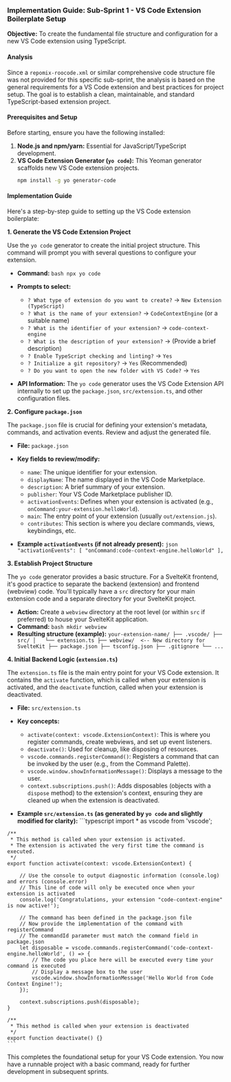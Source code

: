 ### Implementation Guide: Sub-Sprint 1 - VS Code Extension Boilerplate Setup

**Objective:** To create the fundamental file structure and configuration for a new VS Code extension using TypeScript.

#### **Analysis**

Since a `repomix-roocode.xml` or similar comprehensive code structure file was not provided for this specific sub-sprint, the analysis is based on the general requirements for a VS Code extension and best practices for project setup. The goal is to establish a clean, maintainable, and standard TypeScript-based extension project.

#### **Prerequisites and Setup**

Before starting, ensure you have the following installed:

1.  **Node.js and npm/yarn:** Essential for JavaScript/TypeScript development.
2.  **VS Code Extension Generator (`yo code`):** This Yeoman generator scaffolds new VS Code extension projects.
    ```bash
    npm install -g yo generator-code
    ```

#### **Implementation Guide**

Here's a step-by-step guide to setting up the VS Code extension boilerplate:

**1. Generate the VS Code Extension Project**

Use the `yo code` generator to create the initial project structure. This command will prompt you with several questions to configure your extension.

  *   **Command:**
    ```bash
    npx yo code
    ```
  *   **Prompts to select:**
      *   `? What type of extension do you want to create?` -> `New Extension (TypeScript)`
      *   `? What is the name of your extension?` -> `CodeContextEngine` (or a suitable name)
      *   `? What is the identifier of your extension?` -> `code-context-engine`
      *   `? What is the description of your extension?` -> (Provide a brief description)
      *   `? Enable TypeScript checking and linting?` -> `Yes`
      *   `? Initialize a git repository?` -> `Yes` (Recommended)
      *   `? Do you want to open the new folder with VS Code?` -> `Yes`

  *   **API Information:** The `yo code` generator uses the VS Code Extension API internally to set up the `package.json`, `src/extension.ts`, and other configuration files.

**2. Configure `package.json`**

The `package.json` file is crucial for defining your extension's metadata, commands, and activation events. Review and adjust the generated file.

  *   **File:** `package.json`
  *   **Key fields to review/modify:**
      *   `name`: The unique identifier for your extension.
      *   `displayName`: The name displayed in the VS Code Marketplace.
      *   `description`: A brief summary of your extension.
      *   `publisher`: Your VS Code Marketplace publisher ID.
      *   `activationEvents`: Defines when your extension is activated (e.g., `onCommand:your-extension.helloWorld`).
      *   `main`: The entry point of your extension (usually `out/extension.js`).
      *   `contributes`: This section is where you declare commands, views, keybindings, etc.

  *   **Example `activationEvents` (if not already present):**
    ```json
    "activationEvents": [
        "onCommand:code-context-engine.helloWorld"
    ],
    ```

**3. Establish Project Structure**

The `yo code` generator provides a basic structure. For a SvelteKit frontend, it's good practice to separate the backend (extension) and frontend (webview) code. You'll typically have a `src` directory for your main extension code and a separate directory for your SvelteKit project.

  *   **Action:** Create a `webview` directory at the root level (or within `src` if preferred) to house your SvelteKit application.
  *   **Command:**
    ```bash
    mkdir webview
    ```
  *   **Resulting structure (example):**
    ```
    your-extension-name/
    ├── .vscode/
    ├── src/
    │   └── extension.ts
    ├── webview/  <-- New directory for SvelteKit
    ├── package.json
    ├── tsconfig.json
    ├── .gitignore
    └── ...
    ```

**4. Initial Backend Logic (`extension.ts`)**

The `extension.ts` file is the main entry point for your VS Code extension. It contains the `activate` function, which is called when your extension is activated, and the `deactivate` function, called when your extension is deactivated.

  *   **File:** `src/extension.ts`
  *   **Key concepts:**
      *   `activate(context: vscode.ExtensionContext)`: This is where you register commands, create webviews, and set up event listeners.
      *   `deactivate()`: Used for cleanup, like disposing of resources.
      *   `vscode.commands.registerCommand()`: Registers a command that can be invoked by the user (e.g., from the Command Palette).
      *   `vscode.window.showInformationMessage()`: Displays a message to the user.
      *   `context.subscriptions.push()`: Adds disposables (objects with a `dispose` method) to the extension's context, ensuring they are cleaned up when the extension is deactivated.

  *   **Example `src/extension.ts` (as generated by `yo code` and slightly modified for clarity):**
    ```typescript
    import * as vscode from 'vscode';

    /**
     * This method is called when your extension is activated.
     * The extension is activated the very first time the command is executed.
     */
    export function activate(context: vscode.ExtensionContext) {

        // Use the console to output diagnostic information (console.log) and errors (console.error)
        // This line of code will only be executed once when your extension is activated
        console.log('Congratulations, your extension "code-context-engine" is now active!');

        // The command has been defined in the package.json file
        // Now provide the implementation of the command with registerCommand
        // The commandId parameter must match the command field in package.json
        let disposable = vscode.commands.registerCommand('code-context-engine.helloWorld', () => {
            // The code you place here will be executed every time your command is executed
            // Display a message box to the user
            vscode.window.showInformationMessage('Hello World from Code Context Engine!');
        });

        context.subscriptions.push(disposable);
    }

    /**
     * This method is called when your extension is deactivated
     */
    export function deactivate() {}
    ```

This completes the foundational setup for your VS Code extension. You now have a runnable project with a basic command, ready for further development in subsequent sprints.